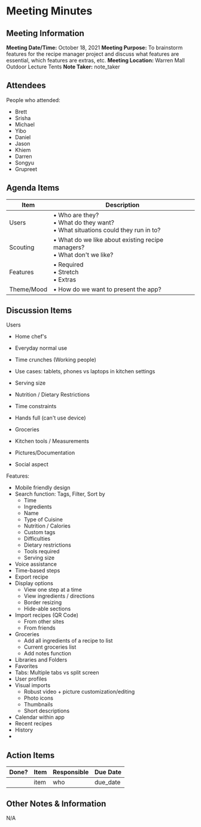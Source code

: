# Meeting Minutes
## Meeting Information
**Meeting Date/Time:** October 18, 2021 
**Meeting Purpose:** To brainstorm features for the recipe manager project and discuss what features are essential, which features are extras, etc. 
**Meeting Location:** Warren Mall Outdoor Lecture Tents
**Note Taker:** note_taker  

## Attendees
People who attended:
- Brett
- Srisha
- Michael
- Yibo
- Daniel
- Jason
- Khiem
- Darren
- Songyu
- Grupreet

## Agenda Items

Item | Description
---- | ----
Users | • Who are they? <br>• What do they want? <br>• What situations could they run in to?
Scouting | • What do we like about existing recipe managers? <br> • What don't we like?
Features | • Required <br>• Stretch <br>• Extras
Theme/Mood | • How do we want to present the app?

## Discussion Items
Users 
- Home chef's
- Everyday normal use
- Time crunches (Working people)

- Use cases: tablets, phones vs laptops in kitchen settings
- Serving size
- Nutrition / Dietary Restrictions
- Time constraints
- Hands full (can't use device)
- Groceries
- Kitchen tools / Measurements
- Pictures/Documentation
- Social aspect

Features:
- Mobile friendly design
- Search function: Tags, Filter, Sort by
    - Time
    - Ingredients
    - Name
    - Type of Cuisine
    - Nutrition / Calories
    - Custom tags
    - Difficulties
    - Dietary restrictions
    - Tools required
    - Serving size
- Voice assistance
- Time-based steps
- Export recipe
- Display options
    - View one step at a time
    - View ingredients / directions
    - Border resizing
    - Hide-able sections
- Import recipes (QR Code)
    - From other sites
    - From friends
- Groceries
    - Add all ingredients of a recipe to list
    - Current groceries list
    - Add notes function
- Libraries and Folders
- Favorites
- Tabs: Multiple tabs vs split screen
- User profiles
- Visual imports
    - Robust video + picture customization/editing
    - Photo icons
    - Thumbnails
    - Short descriptions
- Calendar within app
- Recent recipes
- History
- 





## Action Items
| Done? | Item | Responsible | Due Date |
| ---- | ---- | ---- | ---- |
| | item | who | due_date |

## Other Notes & Information
N/A
